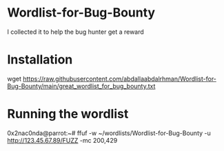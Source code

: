 # Wordlist-for-Bug-Bounty
I collected it to help the bug hunter get a reward

# Installation
wget https://raw.githubusercontent.com/abdallaabdalrhman/Wordlist-for-Bug-Bounty/main/great_wordlist_for_bug_bounty.txt

# Running the wordlist
0x2nac0nda@parrot:~# ffuf -w ~/wordlists/Wordlist-for-Bug-Bounty -u http://123.45.67.89/FUZZ -mc 200,429
